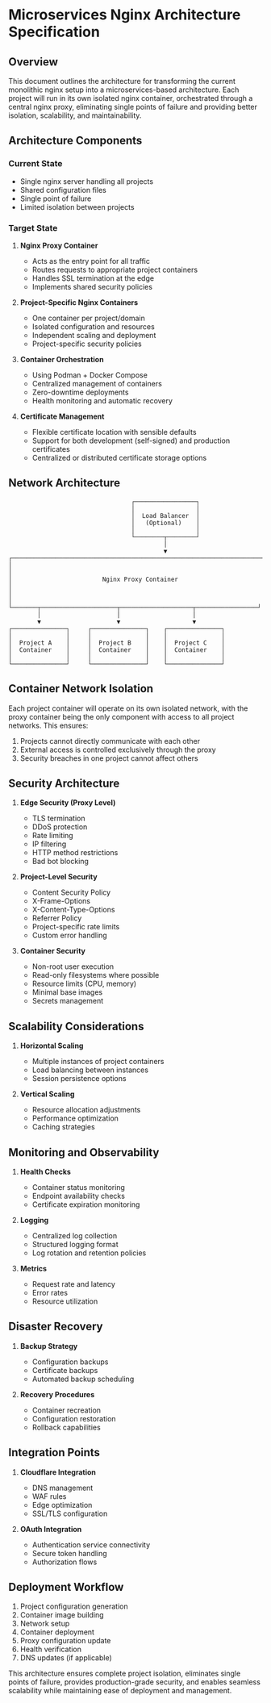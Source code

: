 # Microservices Nginx Architecture Specification

## Overview
This document outlines the architecture for transforming the current monolithic nginx setup into a microservices-based architecture. Each project will run in its own isolated nginx container, orchestrated through a central nginx proxy, eliminating single points of failure and providing better isolation, scalability, and maintainability.

## Architecture Components

### Current State
- Single nginx server handling all projects
- Shared configuration files
- Single point of failure
- Limited isolation between projects

### Target State
1. **Nginx Proxy Container**
   - Acts as the entry point for all traffic
   - Routes requests to appropriate project containers
   - Handles SSL termination at the edge
   - Implements shared security policies

2. **Project-Specific Nginx Containers**
   - One container per project/domain
   - Isolated configuration and resources
   - Independent scaling and deployment
   - Project-specific security policies

3. **Container Orchestration**
   - Using Podman + Docker Compose
   - Centralized management of containers
   - Zero-downtime deployments
   - Health monitoring and automatic recovery

4. **Certificate Management**
   - Flexible certificate location with sensible defaults
   - Support for both development (self-signed) and production certificates
   - Centralized or distributed certificate storage options

## Network Architecture

```
                                  ┌─────────────────┐
                                  │                 │
                                  │  Load Balancer  │
                                  │   (Optional)    │
                                  │                 │
                                  └────────┬────────┘
                                           │
                                           ▼
┌─────────────────────────────────────────────────────────────────────┐
│                                                                     │
│                         Nginx Proxy Container                       │
│                                                                     │
└───────┬─────────────────────┬────────────────────┬─────────────────┘
        │                     │                    │
        ▼                     ▼                    ▼
┌───────────────┐     ┌───────────────┐    ┌───────────────┐
│               │     │               │    │               │
│  Project A    │     │  Project B    │    │  Project C    │
│  Container    │     │  Container    │    │  Container    │
│               │     │               │    │               │
└───────────────┘     └───────────────┘    └───────────────┘
```

## Container Network Isolation

Each project container will operate on its own isolated network, with the proxy container being the only component with access to all project networks. This ensures:

1. Projects cannot directly communicate with each other
2. External access is controlled exclusively through the proxy
3. Security breaches in one project cannot affect others

## Security Architecture

1. **Edge Security (Proxy Level)**
   - TLS termination
   - DDoS protection
   - Rate limiting
   - IP filtering
   - HTTP method restrictions
   - Bad bot blocking

2. **Project-Level Security**
   - Content Security Policy
   - X-Frame-Options
   - X-Content-Type-Options
   - Referrer Policy
   - Project-specific rate limits
   - Custom error handling

3. **Container Security**
   - Non-root user execution
   - Read-only filesystems where possible
   - Resource limits (CPU, memory)
   - Minimal base images
   - Secrets management

## Scalability Considerations

1. **Horizontal Scaling**
   - Multiple instances of project containers
   - Load balancing between instances
   - Session persistence options

2. **Vertical Scaling**
   - Resource allocation adjustments
   - Performance optimization
   - Caching strategies

## Monitoring and Observability

1. **Health Checks**
   - Container status monitoring
   - Endpoint availability checks
   - Certificate expiration monitoring

2. **Logging**
   - Centralized log collection
   - Structured logging format
   - Log rotation and retention policies

3. **Metrics**
   - Request rate and latency
   - Error rates
   - Resource utilization

## Disaster Recovery

1. **Backup Strategy**
   - Configuration backups
   - Certificate backups
   - Automated backup scheduling

2. **Recovery Procedures**
   - Container recreation
   - Configuration restoration
   - Rollback capabilities

## Integration Points

1. **Cloudflare Integration**
   - DNS management
   - WAF rules
   - Edge optimization
   - SSL/TLS configuration

2. **OAuth Integration**
   - Authentication service connectivity
   - Secure token handling
   - Authorization flows

## Deployment Workflow

1. Project configuration generation
2. Container image building
3. Network setup
4. Container deployment
5. Proxy configuration update
6. Health verification
7. DNS updates (if applicable)

This architecture ensures complete project isolation, eliminates single points of failure, provides production-grade security, and enables seamless scalability while maintaining ease of deployment and management. 